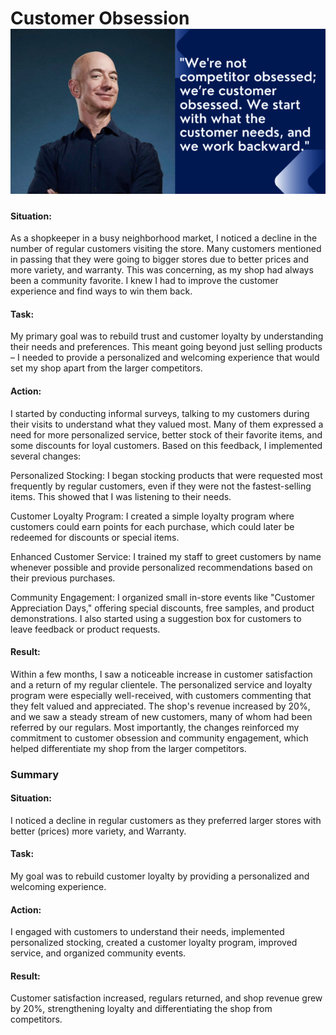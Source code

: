 # Customer Obsession ![alt text](customer-obsession.png)

#### Situation:
As a shopkeeper in a busy neighborhood market, I noticed a decline in the number of regular customers visiting the store. Many customers mentioned in passing that they were going to bigger stores due to better prices and more variety, and warranty. This was concerning, as my shop had always been a community favorite. I knew I had to improve the customer experience and find ways to win them back.

#### Task:
My primary goal was to rebuild trust and customer loyalty by understanding their needs and preferences. This meant going beyond just selling products – I needed to provide a personalized and welcoming experience that would set my shop apart from the larger competitors.

#### Action:
I started by conducting informal surveys, talking to my customers during their visits to understand what they valued most. Many of them expressed a need for more personalized service, better stock of their favorite items, and some discounts for loyal customers. Based on this feedback, I implemented several changes:

Personalized Stocking: I began stocking products that were requested most frequently by regular customers, even if they were not the fastest-selling items. This showed that I was listening to their needs.

Customer Loyalty Program: I created a simple loyalty program where customers could earn points for each purchase, which could later be redeemed for discounts or special items.

Enhanced Customer Service: I trained my staff to greet customers by name whenever possible and provide personalized recommendations based on their previous purchases.

Community Engagement: I organized small in-store events like "Customer Appreciation Days," offering special discounts, free samples, and product demonstrations. I also started using a suggestion box for customers to leave feedback or product requests.

#### Result:
Within a few months, I saw a noticeable increase in customer satisfaction and a return of my regular clientele. The personalized service and loyalty program were especially well-received, with customers commenting that they felt valued and appreciated. The shop's revenue increased by 20%, and we saw a steady stream of new customers, many of whom had been referred by our regulars. Most importantly, the changes reinforced my commitment to customer obsession and community engagement, which helped differentiate my shop from the larger competitors.

### Summary
#### Situation:
I noticed a decline in regular customers as they preferred larger stores with better (prices) more variety, and Warranty.

#### Task:
My goal was to rebuild customer loyalty by providing a personalized and welcoming experience.

#### Action:
I engaged with customers to understand their needs, implemented personalized stocking, created a customer loyalty program, improved service, and organized community events.

#### Result:
Customer satisfaction increased, regulars returned, and shop revenue grew by 20%, strengthening loyalty and differentiating the shop from competitors.

